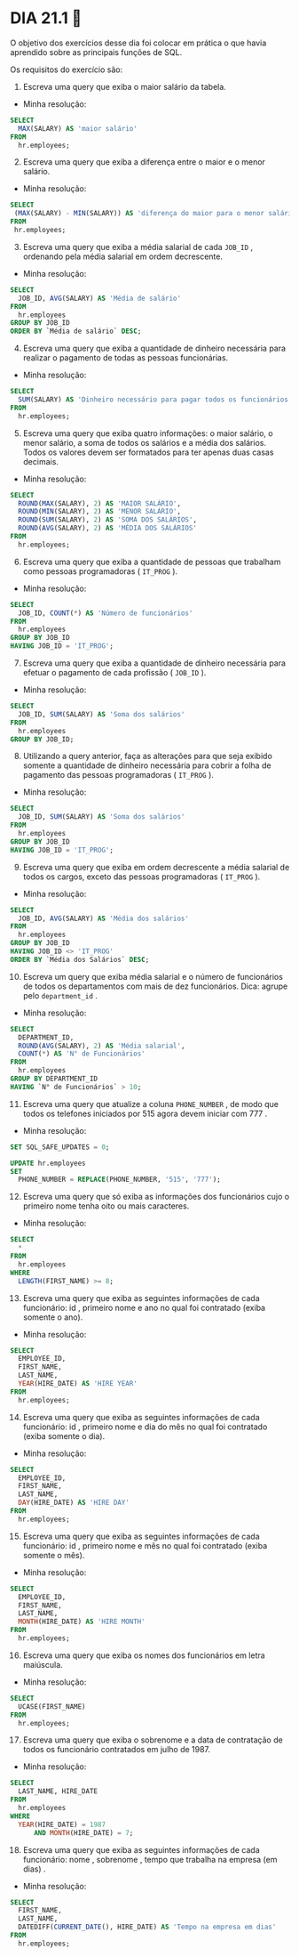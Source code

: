 # DIA 21.1 :rocket:

O objetivo dos exercícios desse dia foi colocar em prática o que havia aprendido sobre as principais funções de SQL.

Os requisitos do exercício são:


1. Escreva uma query que exiba o maior salário da tabela.
  * Minha resolução: 
  ```SQL
SELECT 
    MAX(SALARY) AS 'maior salário'
FROM
    hr.employees;
```
  
2. Escreva uma query que exiba a diferença entre o maior e o menor salário.
  * Minha resolução: 
   ```SQL
SELECT 
    (MAX(SALARY) - MIN(SALARY)) AS 'diferença do maior para o menor salário'
FROM
    hr.employees;
```
  
3. Escreva uma query que exiba a média salarial de cada `JOB_ID` , ordenando pela média salarial em ordem decrescente.
  * Minha resolução: 
  ```SQL
SELECT 
    JOB_ID, AVG(SALARY) AS 'Média de salário'
FROM
    hr.employees
GROUP BY JOB_ID
ORDER BY `Média de salário` DESC;
```
  
4. Escreva uma query que exiba a quantidade de dinheiro necessária para realizar o pagamento de todas as pessoas funcionárias.
  * Minha resolução: 
  ```SQL
SELECT 
    SUM(SALARY) AS 'Dinheiro necessário para pagar todos os funcionários'
FROM
    hr.employees;
```
  
5. Escreva uma query que exiba quatro informações: o maior salário, o menor salário, a soma de todos os salários e a média dos salários. Todos os valores devem ser formatados para ter apenas duas casas decimais.
  * Minha resolução: 
  ```SQL
SELECT 
    ROUND(MAX(SALARY), 2) AS 'MAIOR SALÁRIO',
    ROUND(MIN(SALARY), 2) AS 'MENOR SALÁRIO',
    ROUND(SUM(SALARY), 2) AS 'SOMA DOS SALÁRIOS',
    ROUND(AVG(SALARY), 2) AS 'MÉDIA DOS SALÁRIOS'
FROM
    hr.employees;
```
  
6. Escreva uma query que exiba a quantidade de pessoas que trabalham como pessoas programadoras ( `IT_PROG` ).
  * Minha resolução: 
  ```SQL
SELECT 
    JOB_ID, COUNT(*) AS 'Número de funcionários'
FROM
    hr.employees
GROUP BY JOB_ID
HAVING JOB_ID = 'IT_PROG';
```
  
7. Escreva uma query que exiba a quantidade de dinheiro necessária para efetuar o pagamento de cada profissão ( `JOB_ID` ).
  * Minha resolução: 
  ```SQL
SELECT 
    JOB_ID, SUM(SALARY) AS 'Soma dos salários'
FROM
    hr.employees
GROUP BY JOB_ID;
```
  
8. Utilizando a query anterior, faça as alterações para que seja exibido somente a quantidade de dinheiro necessária para cobrir a folha de pagamento das pessoas programadoras ( `IT_PROG` ).
  * Minha resolução: 
  ```SQL
SELECT 
    JOB_ID, SUM(SALARY) AS 'Soma dos salários'
FROM
    hr.employees
GROUP BY JOB_ID
HAVING JOB_ID = 'IT_PROG';
```
  
9. Escreva uma query que exiba em ordem decrescente a média salarial de todos os cargos, exceto das pessoas programadoras ( `IT_PROG` ).
  * Minha resolução: 
  ```SQL
SELECT 
    JOB_ID, AVG(SALARY) AS 'Média dos salários'
FROM
    hr.employees
GROUP BY JOB_ID
HAVING JOB_ID <> 'IT_PROG'
ORDER BY `Média dos Salários` DESC;
```
  
10. Escreva um query que exiba média salarial e o número de funcionários de todos os departamentos com mais de dez funcionários. Dica: agrupe pelo `department_id` .
  * Minha resolução: 
  ```SQL
SELECT 
    DEPARTMENT_ID,
    ROUND(AVG(SALARY), 2) AS 'Média salarial',
    COUNT(*) AS 'N° de Funcionários'
FROM
    hr.employees
GROUP BY DEPARTMENT_ID
HAVING `N° de Funcionários` > 10;
```
  
11. Escreva uma query que atualize a coluna `PHONE_NUMBER` , de modo que todos os telefones iniciados por 515 agora devem iniciar com 777 .
  * Minha resolução: 
  ```SQL
SET SQL_SAFE_UPDATES = 0;

UPDATE hr.employees 
SET 
    PHONE_NUMBER = REPLACE(PHONE_NUMBER, '515', '777');
```
  
12. Escreva uma query que só exiba as informações dos funcionários cujo o primeiro nome tenha oito ou mais caracteres.
  * Minha resolução: 
  ```SQL
SELECT 
    *
FROM
    hr.employees
WHERE
    LENGTH(FIRST_NAME) >= 8;
```
  
13. Escreva uma query que exiba as seguintes informações de cada funcionário: id , primeiro nome e ano no qual foi contratado (exiba somente o ano).
  * Minha resolução: 
  ```SQL
SELECT 
    EMPLOYEE_ID,
    FIRST_NAME,
    LAST_NAME,
    YEAR(HIRE_DATE) AS 'HIRE YEAR'
FROM
    hr.employees;
```
  
14. Escreva uma query que exiba as seguintes informações de cada funcionário: id , primeiro nome e dia do mês no qual foi contratado (exiba somente o dia).
  * Minha resolução: 
  ```SQL
SELECT 
    EMPLOYEE_ID,
    FIRST_NAME,
    LAST_NAME,
    DAY(HIRE_DATE) AS 'HIRE DAY'
FROM
    hr.employees;
```
  
15. Escreva uma query que exiba as seguintes informações de cada funcionário: id , primeiro nome e mês no qual foi contratado (exiba somente o mês).
  * Minha resolução: 
  ```SQL
SELECT 
    EMPLOYEE_ID,
    FIRST_NAME,
    LAST_NAME,
    MONTH(HIRE_DATE) AS 'HIRE MONTH'
FROM
    hr.employees;
```
16. Escreva uma query que exiba os nomes dos funcionários em letra maiúscula.
  * Minha resolução: 
  ```SQL
SELECT 
    UCASE(FIRST_NAME)
FROM
    hr.employees;
```
17. Escreva uma query que exiba o sobrenome e a data de contratação de todos os funcionário contratados em julho de 1987.
  * Minha resolução: 
  ```SQL
SELECT 
    LAST_NAME, HIRE_DATE
FROM
    hr.employees
WHERE
    YEAR(HIRE_DATE) = 1987
        AND MONTH(HIRE_DATE) = 7;
```
18. Escreva uma query que exiba as seguintes informações de cada funcionário: nome , sobrenome , tempo que trabalha na empresa (em dias) .
  * Minha resolução: 
  ```SQL
SELECT 
    FIRST_NAME,
    LAST_NAME,
    DATEDIFF(CURRENT_DATE(), HIRE_DATE) AS 'Tempo na empresa em dias'
FROM
    hr.employees;
```
  
